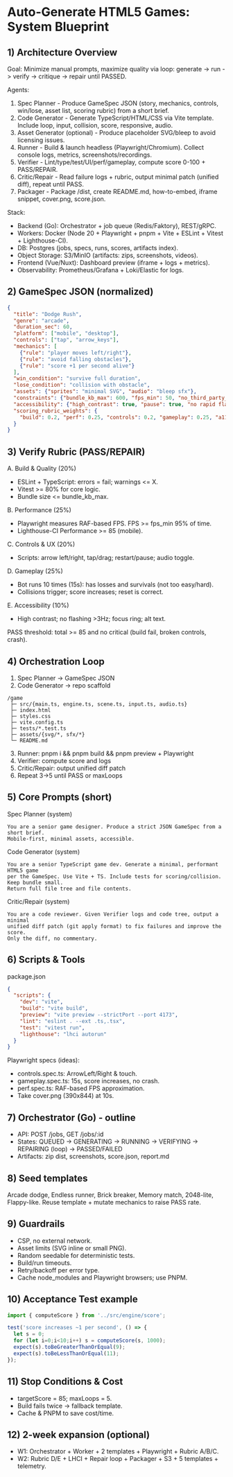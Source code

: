# Auto-Generate HTML5 Games: System Blueprint

## 1) Architecture Overview

Goal: Minimize manual prompts, maximize quality via loop: generate -> run -> verify -> critique -> repair until PASSED.

Agents:

1) Spec Planner - Produce GameSpec JSON (story, mechanics, controls, win/lose, asset list, scoring rubric) from a short brief.
2) Code Generator - Generate TypeScript/HTML/CSS via Vite template. Include loop, input, collision, score, responsive, audio.
3) Asset Generator (optional) - Produce placeholder SVG/bleep to avoid licensing issues.
4) Runner - Build & launch headless (Playwright/Chromium). Collect console logs, metrics, screenshots/recordings.
5) Verifier - Lint/type/test/UI/perf/gameplay, compute score 0-100 + PASS/REPAIR.
6) Critic/Repair - Read failure logs + rubric, output minimal patch (unified diff), repeat until PASS.
7) Packager - Package /dist, create README.md, how-to-embed, iframe snippet, cover.png, score.json.

Stack:

- Backend (Go): Orchestrator + job queue (Redis/Faktory), REST/gRPC.
- Workers: Docker (Node 20 + Playwright + pnpm + Vite + ESLint + Vitest + Lighthouse-CI).
- DB: Postgres (jobs, specs, runs, scores, artifacts index).
- Object Storage: S3/MinIO (artifacts: zips, screenshots, videos).
- Frontend (Vue/Nuxt): Dashboard preview (iframe + logs + metrics).
- Observability: Prometheus/Grafana + Loki/Elastic for logs.

## 2) GameSpec JSON (normalized)

```json
{
  "title": "Dodge Rush",
  "genre": "arcade",
  "duration_sec": 60,
  "platform": ["mobile", "desktop"],
  "controls": ["tap", "arrow_keys"],
  "mechanics": [
    {"rule": "player moves left/right"},
    {"rule": "avoid falling obstacles"},
    {"rule": "score +1 per second alive"}
  ],
  "win_condition": "survive full duration",
  "lose_condition": "collision with obstacle",
  "assets": {"sprites": "minimal SVG", "audio": "bleep sfx"},
  "constraints": {"bundle_kb_max": 600, "fps_min": 50, "no_third_party_tracking": true},
  "accessibility": {"high_contrast": true, "pause": true, "no rapid flashing": true},
  "scoring_rubric_weights": {
    "build": 0.2, "perf": 0.25, "controls": 0.2, "gameplay": 0.25, "a11y": 0.1
  }
}
```

## 3) Verify Rubric (PASS/REPAIR)

A. Build & Quality (20%)

- ESLint + TypeScript: errors = fail; warnings <= X.
- Vitest >= 80% for core logic.
- Bundle size <= bundle_kb_max.

B. Performance (25%)

- Playwright measures RAF-based FPS. FPS >= fps_min 95% of time.
- Lighthouse-CI Performance >= 85 (mobile).

C. Controls & UX (20%)

- Scripts: arrow left/right, tap/drag; restart/pause; audio toggle.

D. Gameplay (25%)

- Bot runs 10 times (15s): has losses and survivals (not too easy/hard).
- Collisions trigger; score increases; reset is correct.

E. Accessibility (10%)

- High contrast; no flashing >3Hz; focus ring; alt text.

PASS threshold: total >= 85 and no critical (build fail, broken controls, crash).

## 4) Orchestration Loop

1. Spec Planner -> GameSpec JSON
2. Code Generator -> repo scaffold

```
/game
 ├─ src/{main.ts, engine.ts, scene.ts, input.ts, audio.ts}
 ├─ index.html
 ├─ styles.css
 ├─ vite.config.ts
 ├─ tests/*.test.ts
 ├─ assets/{svg/*, sfx/*}
 └─ README.md
```

3. Runner: pnpm i && pnpm build && pnpm preview + Playwright
4. Verifier: compute score and logs
5. Critic/Repair: output unified diff patch
6. Repeat 3->5 until PASS or maxLoops

## 5) Core Prompts (short)

Spec Planner (system)

```
You are a senior game designer. Produce a strict JSON GameSpec from a short brief.
Mobile-first, minimal assets, accessible.
```

Code Generator (system)

```
You are a senior TypeScript game dev. Generate a minimal, performant HTML5 game
per the GameSpec. Use Vite + TS. Include tests for scoring/collision. Keep bundle small.
Return full file tree and file contents.
```

Critic/Repair (system)

```
You are a code reviewer. Given Verifier logs and code tree, output a minimal
unified diff patch (git apply format) to fix failures and improve the score.
Only the diff, no commentary.
```

## 6) Scripts & Tools

package.json

```json
{
  "scripts": {
    "dev": "vite",
    "build": "vite build",
    "preview": "vite preview --strictPort --port 4173",
    "lint": "eslint . --ext .ts,.tsx",
    "test": "vitest run",
    "lighthouse": "lhci autorun"
  }
}
```

Playwright specs (ideas):

- controls.spec.ts: ArrowLeft/Right & touch.
- gameplay.spec.ts: 15s, score increases, no crash.
- perf.spec.ts: RAF-based FPS approximation.
- Take cover.png (390x844) at 10s.

## 7) Orchestrator (Go) - outline

- API: POST /jobs, GET /jobs/:id
- States: QUEUED -> GENERATING -> RUNNING -> VERIFYING -> REPAIRING (loop) -> PASSED/FAILED
- Artifacts: zip dist, screenshots, score.json, report.md

## 8) Seed templates

Arcade dodge, Endless runner, Brick breaker, Memory match, 2048-lite, Flappy-like.
Reuse template + mutate mechanics to raise PASS rate.

## 9) Guardrails

- CSP, no external network.
- Asset limits (SVG inline or small PNG).
- Random seedable for deterministic tests.
- Build/run timeouts.
- Retry/backoff per error type.
- Cache node_modules and Playwright browsers; use PNPM.

## 10) Acceptance Test example

```ts
import { computeScore } from '../src/engine/score';

test('score increases ~1 per second', () => {
  let s = 0;
  for (let i=0;i<10;i++) s = computeScore(s, 1000);
  expect(s).toBeGreaterThanOrEqual(9);
  expect(s).toBeLessThanOrEqual(11);
});
```

## 11) Stop Conditions & Cost

- targetScore = 85; maxLoops = 5.
- Build fails twice -> fallback template.
- Cache & PNPM to save cost/time.

## 12) 2-week expansion (optional)

- W1: Orchestrator + Worker + 2 templates + Playwright + Rubric A/B/C.
- W2: Rubric D/E + LHCI + Repair loop + Packager + S3 + 5 templates + telemetry.

